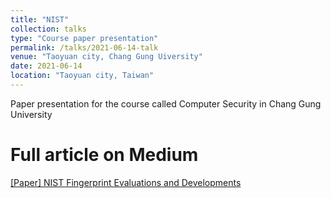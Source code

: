 ```yaml
---
title: "NIST"
collection: talks
type: "Course paper presentation"
permalink: /talks/2021-06-14-talk
venue: "Taoyuan city, Chang Gung Uiversity"
date: 2021-06-14
location: "Taoyuan city, Taiwan"
---
```


Paper presentation for the course called Computer Security in Chang Gung University

Full article on Medium
======
[[Paper] NIST Fingerprint Evaluations and Developments](https://medium.com/@jackson1998/paper-nist-fingerprint-evaluations-and-developments-ec5a810ef88c)